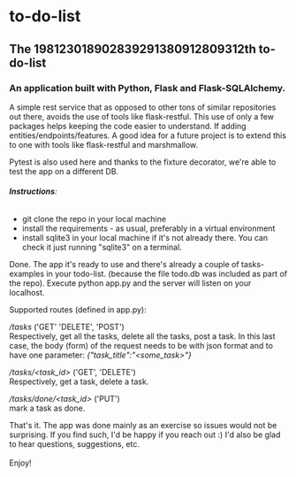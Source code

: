 # to-do-list

## The 198123018902839291380912809312th to-do-list

### An application built with Python, Flask and Flask-SQLAlchemy.

A simple rest service that as opposed to other tons of similar repositories out there, avoids the use of tools like flask-restful. This use of only a few packages helps keeping the code easier to understand. If adding entities/endpoints/features. A good idea for
a future project is to extend this to one with tools like flask-restful and marshmallow.

Pytest is also used here and thanks to the fixture decorator, we're able to test the app on
a different DB.

###### **Instructions**:

- git clone the repo in your local machine
- install the requirements - as usual, preferably in a virtual environment
- install sqlite3 in your local machine if it's not already there. You can check 
it just running "sqlite3" on a terminal.

Done. The app it's ready to use and there's already a couple of tasks-examples in your todo-list. 
(because the file todo.db was included as part of the repo). 
Execute python app.py and the server will listen on your localhost.

Supported routes (defined in app.py):

_/tasks_ ('GET' 'DELETE', 'POST') <br>
Respectively, get all the tasks, delete all the tasks, post a task. In this last case, the body 
(form) of the request needs to be with json format and to have one parameter:
_{"task_title":"<some_task>"}_

_/tasks/<task_id>_ ('GET', 'DELETE') <br>
Respectively, get a task, delete a task. 

_/tasks/done/<task_id>_ ('PUT') <br>
mark a task as done.
 
That's it. The app was done mainly as an exercise so issues would not be surprising. 
If you find such, I'd be happy if you reach out :) I'd also be glad to hear questions, suggestions, etc. <br><br>
Enjoy!
